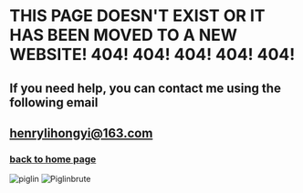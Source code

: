 # THIS PAGE DOESN'T EXIST OR IT HAS BEEN MOVED TO A NEW WEBSITE! 404! 404! 404! 404! 404!
## If you need help, you can contact me using the following email
## henrylihongyi@163.com
### [back to home page](https://HenryPersonalWeb.github.io/home/)
![piglin](https://henrypersonalweb.github.io/pictures/piglin.gif) ![Piglinbrute](https://henrypersonalweb.github.io/pictures/piglinbrute.gif)